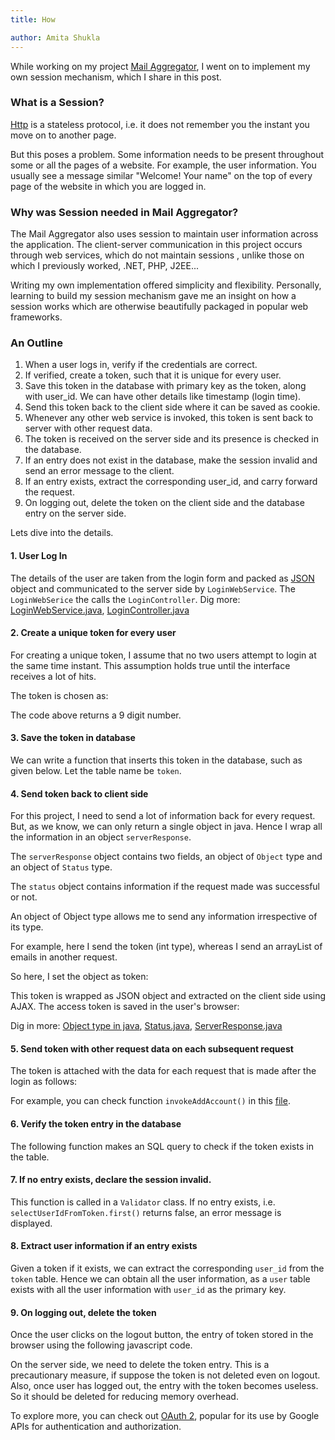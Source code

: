 ```yaml
---
title: How

author: Amita Shukla
---
```



While working on my project [Mail Aggregator](https://github.com/amita-shukla/mail-aggregator/tree/master/src), I went on to implement my own session mechanism, which I share in this post. 
 


### What is a Session?

[Http](https://en.wikipedia.org/wiki/Hypertext_Transfer_Protocol) is a stateless protocol, i.e. it does not remember you the instant you move on to another page.

But this poses a problem. Some information needs to be present throughout some or all the pages of a website. For example, the user information. You usually see a message similar \"Welcome! Your name\" on the top of every page of the website in which you are logged in.

 


### Why was Session needed in Mail Aggregator?

The Mail Aggregator also uses session to maintain user information across the application. The client-server communication in this project occurs through web services, which do not maintain sessions , unlike those on which I previously worked, .NET, PHP, J2EE...

 


Writing my own implementation offered simplicity and flexibility. Personally, learning to build my session mechanism gave me an insight on how a session works which are otherwise beautifully packaged in popular web frameworks.

 


### An Outline

1. When a user logs in, verify if the credentials are correct.
2. If verified, create a token, such that it is unique for every user.
3. Save this token in the database with primary key as the token, along with user_id. We can have other details like timestamp (login time).
4. Send this token back to the client side where it can be saved as cookie.
5. Whenever any other web service is invoked, this token is sent back to server with other request data.
6. The token is received on the server side and its presence is checked in the database.
7. If an entry does not exist in the database, make the session invalid and send an error message to the client.
8. If an entry exists, extract the corresponding user_id, and carry forward the request.
9. On logging out, delete the token on the client side and the database entry on the server side.

Lets dive into the details. 
 


#### 1. User Log In

The details of the user are taken from the login form and packed as [JSON](http://www.json.org/) object and communicated to the server side by `LoginWebService`. The `LoginWebSerice` the calls the `LoginController`. 
Dig more: [LoginWebService.java](http://mail-aggregator/src/webservices/LoginWebService.java), [LoginController.java](http://mail-aggregator/src/controller/LoginController.java) 
 


#### 2. Create a unique token for every user

For creating a unique token, I assume that no two users attempt to login at the same time instant. This assumption holds true until the interface receives a lot of hits.

The token is chosen as: 
 


The code above returns a 9 digit number. 
 


#### 3. Save the token in database

We can write a function that inserts this token in the database, such as given below. Let the table name be `token`.

 


 


#### 4. Send token back to client side

For this project, I need to send a lot of information back for every request. But, as we know, we can only return a single object in java. Hence I wrap all the information in an object `serverResponse`.

The `serverResponse` object contains two fields, an object of `Object` type and an object of `Status` type.

 


The `status` object contains information if the request made was successful or not.

 


An object of Object type allows me to send any information irrespective of its type.

 


For example, here I send the token (int type), whereas I send an arrayList of emails in another request.

So here, I set the object as token:

 


 


This token is wrapped as JSON object and extracted on the client side using AJAX. The access token is saved in the user's browser: 
 


 
Dig in more: [Object type in java](https://docs.oracle.com/javase/7/docs/api/java/lang/Object.html), [Status.java](https://github.com/amita-shukla/mail-aggregator/blob/master/src/Utils/Status.java), [ServerResponse.java](https://github.com/amita-shukla/mail-aggregator/blob/master/src/Utils/ServerResponse.java)

 


#### 5. Send token with other request data on each subsequent request

The token is attached with the data for each request that is made after the login as follows:

 


 


For example, you can check function `invokeAddAccount()` in this [file](https://github.com/amita-shukla/mail-aggregator/blob/master/WebContent/UI/js/login.js).

 


#### 6. Verify the token entry in the database

The following function makes an SQL query to check if the token exists in the table.

 


 


#### 7. If no entry exists, declare the session invalid.

This function is called in a `Validator` class. If no entry exists, i.e. `selectUserIdFromToken.first()` returns false, an error message is displayed.

 


#### 8. Extract user information if an entry exists

Given a token if it exists, we can extract the corresponding `user_id` from the `token` table. Hence we can obtain all the user information, as a `user` table exists with all the user information with `user_id` as the primary key. 
 


#### 9. On logging out, delete the token

Once the user clicks on the logout button, the entry of token stored in the browser using the following javascript code.

 


On the server side, we need to delete the token entry. This is a precautionary measure, if suppose the token is not deleted even on logout. Also, once user has logged out, the entry with the token becomes useless. So it should be deleted for reducing memory overhead.

 


 


 


To explore more, you can check out [OAuth 2](http://oauth.net/2/), popular for its use by Google APIs for authentication and authorization.

